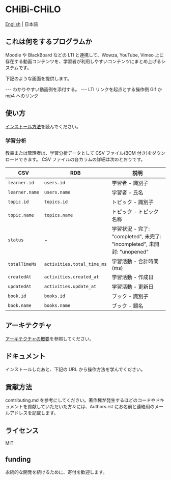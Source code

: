 # CHiBi-CHiLO

[English](README-en.md) | 日本語

## これは何をするプログラムか

Moodle や BlackBoard などの LTI と連携して、Wowza, YouTube, Vimeo 上に存在する動画コンテンツを、学習者が利用しやすいコンテンツにまとめ上げるシステムです。

下記のような画面を提供します。

--- わかりやすい動画例を添付する。 --- LTI リンクを起点とする操作例 Gif か mp4 へのリンク

## 使い方

[インストール方法](INSTALL-ja.md)を読んでください。

### 学習分析

教員または管理者は、学習分析データとして CSV ファイル(BOM 付き)をダウンロードできます。
CSV ファイルの各カラムの詳細は次のとおりです。

| CSV            | RDB                        | 説明                                                                    |
| -------------- | -------------------------- | ----------------------------------------------------------------------- |
| `learner.id`   | `users.id`                 | 学習者 - 識別子                                                         |
| `learner.name` | `users.name`               | 学習者 - 氏名                                                           |
| `topic.id`     | `topics.id`                | トピック - 識別子                                                       |
| `topic.name`   | `topics.name`              | トピック - トピック名称                                                 |
| `status`       | -                          | 学習状況 - 完了: "completed", 未完了: "incompleted", 未開封: "unopened" |
| `totalTimeMs`  | `activities.total_time_ms` | 学習活動 - 合計時間 (ms)                                                |
| `createdAt`    | `activities.created_at`    | 学習活動 - 作成日                                                       |
| `updatedAt`    | `activities.update_at`     | 学習活動 - 更新日                                                       |
| `book.id`      | `books.id`                 | ブック - 識別子                                                         |
| `book.name`    | `books.name`               | ブック - 題名                                                           |

## アーキテクチャ

[アーキテクチャの概要](ARCHITECTURE.md)を参照してください。

## ドキュメント

インストールしたあと、下記の URL から操作方法を学んでください。

## 貢献方法

contributing.md を参考にしてください。著作権が発生するほどのコードやドキュメントを貢献していただいた方々には、Authors.rst にお名前と連絡用のメールアドレスを記載します。

## ライセンス

MIT

## funding

永続的な開発を続けるために、寄付を歓迎します。
